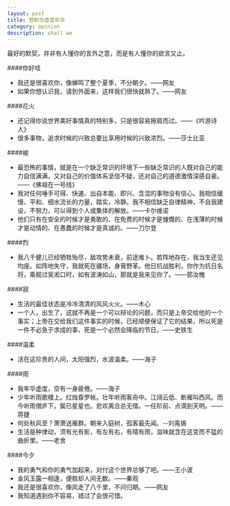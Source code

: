 ```yaml
---
layout: post
title: 想和你虚度年华
category: opinion
description: shall we
---
```


 最好的默契，并非有人懂你的言外之意，而是有人懂你的欲言又止。
 
####你好哇
* 我还是很喜欢你，像蝉鸣了整个夏季，不分朝夕。——网友
* 如果你想认识我，请到外面来，这样我们很快就熟了。——网友

####花火
* 还记得你说世界美好事情真的特别多，只是很容易擦肩而过。——《吟游诗人》
* 很多事物，追求时候的兴致总要比享用时候的兴致浓烈。——莎士比亚

####峻
* 最恐怖的事情，就是在一个缺乏常识的环境下一些缺乏常识的人既对自己的能力自信满满，又对自己的价值体系坚信不疑，还对自己的道德激情深感自豪。——《佛祖在一号线》
* 我对任何唾手可得、快速、出自本能、即兴、含混的事物没有信心。我相信缓慢、平和、细水流长的力量，踏实，冷静。我不相信缺乏自律精神，不自我建设，不努力，可以得到个人或集体的解放。——卡尔维诺
* 他们只有在安全的时候才是勇敢的、在免费的时候才是慷慨的、在浅薄的时候才是动情的、在愚蠢的时候才是真诚的。——刀尔登


####烈  
* 我八千健儿已经牺牲殆尽，敌攻势未衰，前途难卜。若阵地存在，我当生还见均座。如阵地失守，我就死在疆场，身膏野革。他日抗战胜利，你作为抗日名将，乘舰过吴淞口时，如有波涛如山，那就是我来见你了。——郭汝槐

####寂
* 生活的最佳状态是冷冷清清的风风火火。——木心
* 一个人，出生了，这就不再是一个可以辩论的问题，而只是上帝交给他的一个事实；上帝在交给我们这件事实的时候，已经顺便保证了它的结果，所以死是一件不必急于求成的事，死是一个必然会降临的节日。——史铁生

####温柔
* 活在这珍贵的人间，太阳强烈，水波温柔。——海子
 
####雨
* 我年华虚度，空有一身疲倦。——海子
* 少年听雨歌楼上。红烛昏罗帐。壮年听雨客舟中。江阔云低、断雁叫西风。而今听雨僧庐下。鬓已星星也。悲欢离合总无情。一任阶前、点滴到天明。——蒋捷
* 何处秋风至？萧萧送雁群。朝来入庭树，孤客最先闻。--刘禹锡
* 生活是种律动，须有光有影，有左有右，有晴有雨，滋味就含在这变而不猛的曲折里。——老舍

####今夕
* 我的勇气和你的勇气加起来，对付这个世界总够了吧。——王小波
* 金风玉露一相逢，便胜却人间无数。——秦观
* 我还是很喜欢你，像风走了八千里，不问归期。——网友
* 我知道遇到你不容易，错过了会很可惜。

